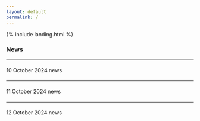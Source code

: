 ```yaml
---
layout: default
permalink: /
---
```


{% include landing.html %}
<br>
<h3>News</h3>
<div id="newsContent">
    <ul style="list-style-type: none; padding-left: 0;">
        <li class="news-item" style="line-height: 2.0;">
            <hr id="line1"> <!-- 라인이 항상 보이도록 수정 -->
            <i class="fas fa-angle-down" onclick="toggleDescription('desc1', this)" style="cursor: pointer;"></i>
            10 October 2024 news
            <div id="desc1" class="description" style="display: none; margin-left: 20px;">
                * description for 10 October 2024 news
            </div>
        </li>
        <li class="news-item" style="line-height: 2.0;">
            <hr id="line2">
            <i class="fas fa-angle-down" onclick="toggleDescription('desc2', this)" style="cursor: pointer;"></i>
            11 October 2024 news
            <div id="desc2" class="description" style="display: none; margin-left: 20px;">
                * description for 11 October 2024 news
            </div>
        </li>
        <li class="news-item" style="line-height: 2.0;">
            <hr id="line3">
            <i class="fas fa-angle-down" onclick="toggleDescription('desc3', this)" style="cursor: pointer;"></i>
            12 October 2024 news
            <div id="desc3" class="description" style="display: none; margin-left: 20px;">
                * description for 12 October 2024 news
            </div>
        </li>
    </ul>
</div>

<script>
    function toggleDescription(descId, icon) {
        var description = document.getElementById(descId);
        var parentLi = icon.parentElement; // The <li> element

        if (description.style.display === "none") {
            description.style.display = "block";
            parentLi.style.lineHeight = "1.4"; // Description 펼쳐졌을 때 행간 좁힘
            icon.classList.remove('fa-angle-down');
            icon.classList.add('fa-angle-up');
        } else {
            description.style.display = "none";
            parentLi.style.lineHeight = "2.0"; // 접혔을 때 제목 사이 행간 넓힘
            icon.classList.remove('fa-angle-up');
            icon.classList.add('fa-angle-down');
        }
    }
</script>


<br> 